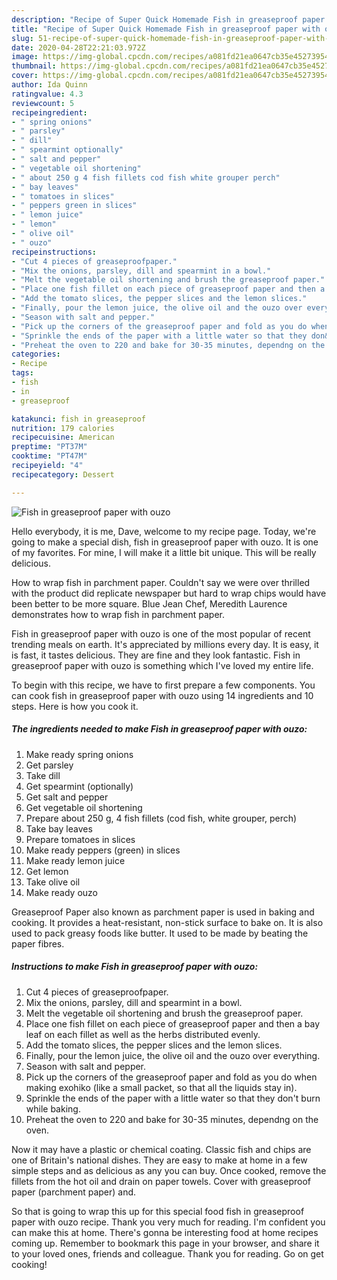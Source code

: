 ```yaml
---
description: "Recipe of Super Quick Homemade Fish in greaseproof paper with ouzo"
title: "Recipe of Super Quick Homemade Fish in greaseproof paper with ouzo"
slug: 51-recipe-of-super-quick-homemade-fish-in-greaseproof-paper-with-ouzo
date: 2020-04-28T22:21:03.972Z
image: https://img-global.cpcdn.com/recipes/a081fd21ea0647cb35e4527395496cde/751x532cq70/fish-in-greaseproof-paper-with-ouzo-recipe-main-photo.jpg
thumbnail: https://img-global.cpcdn.com/recipes/a081fd21ea0647cb35e4527395496cde/751x532cq70/fish-in-greaseproof-paper-with-ouzo-recipe-main-photo.jpg
cover: https://img-global.cpcdn.com/recipes/a081fd21ea0647cb35e4527395496cde/751x532cq70/fish-in-greaseproof-paper-with-ouzo-recipe-main-photo.jpg
author: Ida Quinn
ratingvalue: 4.3
reviewcount: 5
recipeingredient:
- " spring onions"
- " parsley"
- " dill"
- " spearmint optionally"
- " salt and pepper"
- " vegetable oil shortening"
- " about 250 g 4 fish fillets cod fish white grouper perch"
- " bay leaves"
- " tomatoes in slices"
- " peppers green in slices"
- " lemon juice"
- " lemon"
- " olive oil"
- " ouzo"
recipeinstructions:
- "Cut 4 pieces of greaseproofpaper."
- "Mix the onions, parsley, dill and spearmint in a bowl."
- "Melt the vegetable oil shortening and brush the greaseproof paper."
- "Place one fish fillet on each piece of greaseproof paper and then a bay leaf on each fillet as well as the herbs distributed evenly."
- "Add the tomato slices, the pepper slices and the lemon slices."
- "Finally, pour the lemon juice, the olive oil and the ouzo over everything."
- "Season with salt and pepper."
- "Pick up the corners of the greaseproof paper and fold as you do when making exohiko (like a small packet, so that all the liquids stay in)."
- "Sprinkle the ends of the paper with a little water so that they don&#39;t burn while baking."
- "Preheat the oven to 220 and bake for 30-35 minutes, dependng on the oven."
categories:
- Recipe
tags:
- fish
- in
- greaseproof

katakunci: fish in greaseproof 
nutrition: 179 calories
recipecuisine: American
preptime: "PT37M"
cooktime: "PT47M"
recipeyield: "4"
recipecategory: Dessert

---
```



![Fish in greaseproof paper with ouzo](https://img-global.cpcdn.com/recipes/a081fd21ea0647cb35e4527395496cde/751x532cq70/fish-in-greaseproof-paper-with-ouzo-recipe-main-photo.jpg)

Hello everybody, it is me, Dave, welcome to my recipe page. Today, we're going to make a special dish, fish in greaseproof paper with ouzo. It is one of my favorites. For mine, I will make it a little bit unique. This will be really delicious.

How to wrap fish in parchment paper. Couldn&#39;t say we were over thrilled with the product did replicate newspaper but hard to wrap chips would have been better to be more square. Blue Jean Chef, Meredith Laurence demonstrates how to wrap fish in parchment paper.

Fish in greaseproof paper with ouzo is one of the most popular of recent trending meals on earth. It's appreciated by millions every day. It is easy, it is fast, it tastes delicious. They are fine and they look fantastic. Fish in greaseproof paper with ouzo is something which I've loved my entire life.


To begin with this recipe, we have to first prepare a few components. You can cook fish in greaseproof paper with ouzo using 14 ingredients and 10 steps. Here is how you cook it.

<!--inarticleads1-->

##### The ingredients needed to make Fish in greaseproof paper with ouzo:

1. Make ready  spring onions
1. Get  parsley
1. Take  dill
1. Get  spearmint (optionally)
1. Get  salt and pepper
1. Get  vegetable oil shortening
1. Prepare  about 250 g, 4 fish fillets (cod fish, white grouper, perch)
1. Take  bay leaves
1. Prepare  tomatoes in slices
1. Make ready  peppers (green) in slices
1. Make ready  lemon juice
1. Get  lemon
1. Take  olive oil
1. Make ready  ouzo


Greaseproof Paper also known as parchment paper is used in baking and cooking. It provides a heat-resistant, non-stick surface to bake on. It is also used to pack greasy foods like butter. It used to be made by beating the paper fibres. 

<!--inarticleads2-->

##### Instructions to make Fish in greaseproof paper with ouzo:

1. Cut 4 pieces of greaseproofpaper.
1. Mix the onions, parsley, dill and spearmint in a bowl.
1. Melt the vegetable oil shortening and brush the greaseproof paper.
1. Place one fish fillet on each piece of greaseproof paper and then a bay leaf on each fillet as well as the herbs distributed evenly.
1. Add the tomato slices, the pepper slices and the lemon slices.
1. Finally, pour the lemon juice, the olive oil and the ouzo over everything.
1. Season with salt and pepper.
1. Pick up the corners of the greaseproof paper and fold as you do when making exohiko (like a small packet, so that all the liquids stay in).
1. Sprinkle the ends of the paper with a little water so that they don&#39;t burn while baking.
1. Preheat the oven to 220 and bake for 30-35 minutes, dependng on the oven.


Now it may have a plastic or chemical coating. Classic fish and chips are one of Britain&#39;s national dishes. They are easy to make at home in a few simple steps and as delicious as any you can buy. Once cooked, remove the fillets from the hot oil and drain on paper towels. Cover with greaseproof paper (parchment paper) and. 

So that is going to wrap this up for this special food fish in greaseproof paper with ouzo recipe. Thank you very much for reading. I'm confident you can make this at home. There's gonna be interesting food at home recipes coming up. Remember to bookmark this page in your browser, and share it to your loved ones, friends and colleague. Thank you for reading. Go on get cooking!
